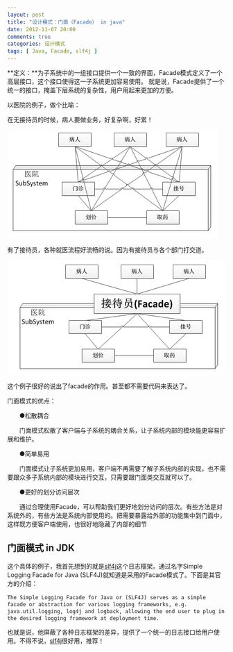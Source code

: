 ```yaml
---
layout: post
title: "设计模式：门面（Facade） in java"
date: 2012-11-07 20:00
comments: true
categories: 设计模式
tags: [ Java, Facade, slf4j ]
---
```

**定义：**为子系统中的一组接口提供一个一致的界面，Facade模式定义了一个高层接口，这个接口使得这一子系统更加容易使用。
就是说，Facade提供了一个统一的接口，掩盖下层系统的复杂性，用户用起来更加的方便。

以医院的例子，做个比喻：
<!--more-->

在无接待员的时候，病人要做业务，好复杂啊，好累！

![门面模式](/images/blog/facade-hospital1.png)

有了接待员，各种就医流程好流畅的说。因为有接待员与各个部门打交道。

![门面模式](/images/blog/facade-hospital2.png)

这个例子很好的说出了facade的作用。甚至都不需要代码来表达了。

门面模式的优点：

　　●松散耦合

　　门面模式松散了客户端与子系统的耦合关系，让子系统内部的模块能更容易扩展和维护。

　　●简单易用

　　门面模式让子系统更加易用，客户端不再需要了解子系统内部的实现，也不需要跟众多子系统内部的模块进行交互，只需要跟门面类交互就可以了。

　　●更好的划分访问层次

　　通过合理使用Facade，可以帮助我们更好地划分访问的层次。有些方法是对系统外的，有些方法是系统内部使用的。把需要暴露给外部的功能集中到门面中，这样既方便客户端使用，也很好地隐藏了内部的细节

## 门面模式 in JDK

这个具体的例子，我首先想到的就是[slf4j](http://www.slf4j.org/)这个日志框架。通过名字Simple Logging Facade for Java (SLF4J)就知道是采用的Facade模式了。下面是其官方的介绍：
```
The Simple Logging Facade for Java or (SLF4J) serves as a simple facade or abstraction for various logging frameworks, e.g. java.util.logging, log4j and logback, allowing the end user to plug in the desired logging framework at deployment time.
```
也就是说，他屏蔽了各种日志框架的差异，提供了一个统一的日志接口给用户使用。不得不说，[slf4j](http://www.slf4j.org/)很好用，推荐！

